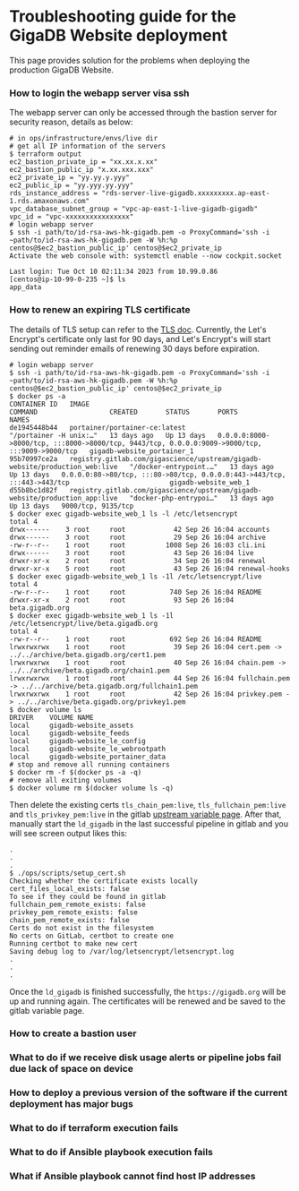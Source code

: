 # Troubleshooting guide for the GigaDB Website deployment

This page provides solution for the problems when deploying the production GigaDB Website.


### How to login the webapp server visa ssh

The webapp server can only be accessed through the bastion server for security reason, details as below:
```
# in ops/infrastructure/envs/live dir
# get all IP information of the servers
$ terraform output
ec2_bastion_private_ip = "xx.xx.x.xx"
ec2_bastion_public_ip "x.xx.xxx.xxx"
ec2_private_ip = "yy.yy.y.yyy"
ec2_public_ip = "yy.yyy.yy.yyy"
rds_instance_address = "rds-server-live-gigadb.xxxxxxxxx.ap-east-1.rds.amaxonaws.com"
vpc_database_subnet_group = "vpc-ap-east-1-live-gigadb-gigadb"
vpc_id = "vpc-xxxxxxxxxxxxxxxx"
# login webapp server
$ ssh -i path/to/id-rsa-aws-hk-gigadb.pem -o ProxyCommand='ssh -i ~path/to/id-rsa-aws-hk-gigadb.pem -W %h:%p centos@$ec2_bastion_public_ip' centos@$ec2_private_ip
Activate the web console with: systemctl enable --now cockpit.socket

Last login: Tue Oct 10 02:11:34 2023 from 10.99.0.86
[centos@ip-10-99-0-235 ~]$ ls
app_data
```

### How to renew an expiring TLS certificate

The details of TLS setup can refer to the [TLS doc](../TLS.md). Currently, the Let's Encrypt's certificate only last for 90 days, and Let's Encrypt's will start sending out reminder emails of renewing 30 days before expiration.

```
# login webapp server
$ ssh -i path/to/id-rsa-aws-hk-gigadb.pem -o ProxyCommand='ssh -i ~path/to/id-rsa-aws-hk-gigadb.pem -W %h:%p centos@$ec2_bastion_public_ip' centos@$ec2_private_ip
$ docker ps -a
CONTAINER ID   IMAGE                                                                         COMMAND                  CREATED       STATUS       PORTS                                                                                            NAMES
de1945448b44   portainer/portainer-ce:latest                                                 "/portainer -H unix:…"   13 days ago   Up 13 days   0.0.0.0:8000->8000/tcp, :::8000->8000/tcp, 9443/tcp, 0.0.0.0:9009->9000/tcp, :::9009->9000/tcp   gigadb-website_portainer_1
95b70997ce2a   registry.gitlab.com/gigascience/upstream/gigadb-website/production_web:live   "/docker-entrypoint.…"   13 days ago   Up 13 days   0.0.0.0:80->80/tcp, :::80->80/tcp, 0.0.0.0:443->443/tcp, :::443->443/tcp                         gigadb-website_web_1
d55b8bc1d82f   registry.gitlab.com/gigascience/upstream/gigadb-website/production_app:live   "docker-php-entrypoi…"   13 days ago   Up 13 days   9000/tcp, 9135/tcp                        
$ docker exec gigadb-website_web_1 ls -l /etc/letsencrypt
total 4
drwx------    3 root     root            42 Sep 26 16:04 accounts
drwx------    3 root     root            29 Sep 26 16:04 archive
-rw-r--r--    1 root     root          1008 Sep 26 16:03 cli.ini
drwx------    3 root     root            43 Sep 26 16:04 live
drwxr-xr-x    2 root     root            34 Sep 26 16:04 renewal
drwxr-xr-x    5 root     root            43 Sep 26 16:04 renewal-hooks
$ docker exec gigadb-website_web_1 ls -1l /etc/letsencrypt/live
total 4
-rw-r--r--    1 root     root           740 Sep 26 16:04 README
drwxr-xr-x    2 root     root            93 Sep 26 16:04 beta.gigadb.org
$ docker exec gigadb-website_web_1 ls -1l /etc/letsencrypt/live/beta.gigadb.org
total 4
-rw-r--r--    1 root     root           692 Sep 26 16:04 README
lrwxrwxrwx    1 root     root            39 Sep 26 16:04 cert.pem -> ../../archive/beta.gigadb.org/cert1.pem
lrwxrwxrwx    1 root     root            40 Sep 26 16:04 chain.pem -> ../../archive/beta.gigadb.org/chain1.pem
lrwxrwxrwx    1 root     root            44 Sep 26 16:04 fullchain.pem -> ../../archive/beta.gigadb.org/fullchain1.pem
lrwxrwxrwx    1 root     root            42 Sep 26 16:04 privkey.pem -> ../../archive/beta.gigadb.org/privkey1.pem
$ docker volume ls
DRIVER    VOLUME NAME
local     gigadb-website_assets
local     gigadb-website_feeds
local     gigadb-website_le_config
local     gigadb-website_le_webrootpath
local     gigadb-website_portainer_data
# stop and remove all running containers
$ docker rm -f $(docker ps -a -q)
# remove all exiting volumes
$ docker volume rm $(docker volume ls -q)
```

Then delete the existing certs `tls_chain_pem:live`, `tls_fullchain_pem:live` and `tls_privkey_pem:live` in the gitlab [upstream variable page](https://gitlab.com/gigascience/upstream/gigadb-website/-/settings/ci_cd).
After that, manually start the `ld_gigadb` in the last successful pipeline in gitlab and you will see screen output likes this:
```
.
.
.
$ ./ops/scripts/setup_cert.sh
Checking whether the certificate exists locally
cert_files_local_exists: false
To see if they could be found in gitlab
fullchain_pem_remote_exists: false
privkey_pem_remote_exists: false
chain_pem_remote_exists: false
Certs do not exist in the filesystem
No certs on GitLab, certbot to create one
Running certbot to make new cert
Saving debug log to /var/log/letsencrypt/letsencrypt.log
.
.
.
```
Once the `ld_gigadb` is finished successfully, the `https://gigadb.org` will be up and running again.
The certificates will be renewed and be saved to the gitlab variable page.


### How to create a bastion user 
 
### What to do if we receive disk usage alerts or pipeline jobs fail due lack of space on device

### How to deploy a previous version of the software if the current deployment has major bugs

### What to do if terraform execution fails

### What to do if Ansible playbook execution fails

### What if Ansible playbook cannot find host IP addresses